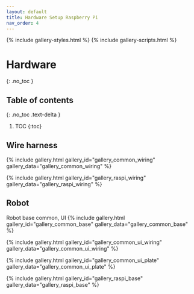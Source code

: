 ```yaml
---
layout: default
title: Hardware Setup Raspberry Pi
nav_order: 4
---
```


{% include gallery-styles.html %}
{% include gallery-scripts.html %}

# Hardware
{: .no_toc }

## Table of contents
{: .no_toc .text-delta }

1. TOC
{:toc}

## Wire harness

{% include gallery.html gallery_id="gallery_common_wiring" gallery_data="gallery_common_wiring" %}

{% include gallery.html gallery_id="gallery_raspi_wiring" gallery_data="gallery_raspi_wiring" %}

## Robot

Robot base common, UI
{% include gallery.html gallery_id="gallery_common_base" gallery_data="gallery_common_base" %}

{% include gallery.html gallery_id="gallery_common_ui_wiring" gallery_data="gallery_common_ui_wiring" %}

{% include gallery.html gallery_id="gallery_common_ui_plate" gallery_data="gallery_common_ui_plate" %}

{% include gallery.html gallery_id="gallery_raspi_base" gallery_data="gallery_raspi_base" %}
